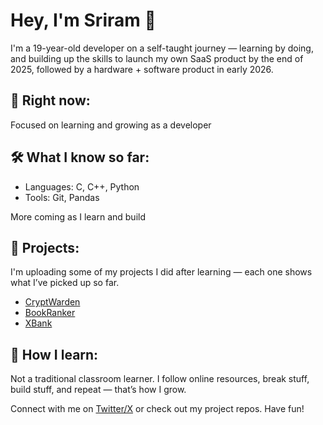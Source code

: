 # Hey, I'm Sriram 👋
I'm a 19-year-old developer on a self-taught journey — learning by doing, and building up the skills to launch my own SaaS product by the end of 2025, followed by a hardware + software product in early 2026.

## 🧠 Right now:
Focused on learning and growing as a developer

## 🛠️ What I know so far:
- Languages: C, C++, Python
- Tools: Git, Pandas

More coming as I learn and build

## 🚧 Projects:
I'm uploading some of my projects I did after learning — each one shows what I’ve picked up so far.
- [CryptWarden](https://github.com/sudosriram/cryptwarden)
- [BookRanker](https://github.com/sudosriram/bookranker)
- [XBank](https://github.com/sudosriram/xbank)

## 🌱 How I learn:
Not a traditional classroom learner. I follow online resources, break stuff, build stuff, and repeat — that’s how I grow.

Connect with me on [Twitter/X](https://x.com/sudosriram) or check out my project repos. Have fun!
